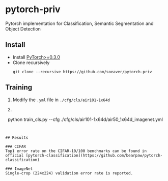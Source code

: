 # pytorch-priv
Pytorch implementation for Classification, Semantic Segmentation and Object Detection

## Install
* Install [PyTorch>=0.3.0](http://pytorch.org/)
* Clone recursively
  ```
  git clone --recursive https://github.com/soeaver/pytorch-priv
  ```

## Training
1. Modify the `.yml` file in `./cfg/cls/air101-1x64d`
2. ```Shell
   python train_cls.py --cfg ./cfg/cls/air101-1x64d/air50_1x64d_imagenet.yml 
   ```


## Results

### CIFAR
Top1 error rate on the CIFAR-10/100 benchmarks can be found in official [pytorch-classification](https://github.com/bearpaw/pytorch-classification)

### ImageNet
Single-crop (224x224) validation error rate is reported. 
